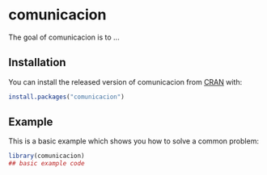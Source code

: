 
# comunicacion

<!-- badges: start -->
<!-- badges: end -->

The goal of comunicacion is to ...

## Installation

You can install the released version of comunicacion from [CRAN](https://CRAN.R-project.org) with:

``` r
install.packages("comunicacion")
```

## Example

This is a basic example which shows you how to solve a common problem:

``` r
library(comunicacion)
## basic example code
```

